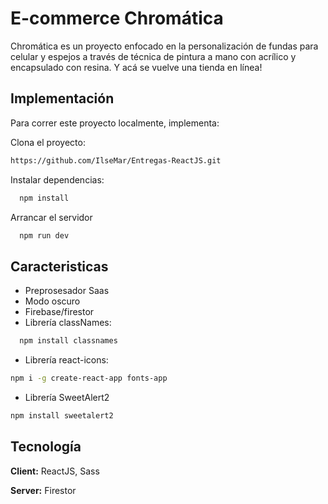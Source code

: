 # E-commerce Chromática

Chromática es un proyecto enfocado en la personalización de fundas para celular y espejos a través de técnica de pintura a mano con acrílico y encapsulado con resina. Y acá se vuelve una tienda en línea!

## Implementación

Para correr este proyecto localmente, implementa:

Clona el proyecto:

```bash
https://github.com/IlseMar/Entregas-ReactJS.git
```

Instalar dependencias:

```bash
  npm install
```

Arrancar el servidor

```bash
  npm run dev
```

## Caracteristicas

- Preprosesador Saas
- Modo oscuro
- Firebase/firestor
- Librería classNames:

```bash
  npm install classnames
```

- Librería react-icons:

```bash
npm i -g create-react-app fonts-app
```

- Librería SweetAlert2

```bash
npm install sweetalert2
```

## Tecnología

**Client:** ReactJS, Sass

**Server:** Firestor
